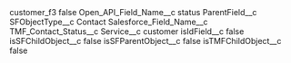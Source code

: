 <?xml version="1.0" encoding="UTF-8"?>
<CustomMetadata xmlns="http://soap.sforce.com/2006/04/metadata" xmlns:xsi="http://www.w3.org/2001/XMLSchema-instance" xmlns:xsd="http://www.w3.org/2001/XMLSchema">
    <label>customer_f3</label>
    <protected>false</protected>
    <values>
        <field>Open_API_Field_Name__c</field>
        <value xsi:type="xsd:string">status</value>
    </values>
    <values>
        <field>ParentField__c</field>
        <value xsi:nil="true"/>
    </values>
    <values>
        <field>SFObjectType__c</field>
        <value xsi:type="xsd:string">Contact</value>
    </values>
    <values>
        <field>Salesforce_Field_Name__c</field>
        <value xsi:type="xsd:string">TMF_Contact_Status__c</value>
    </values>
    <values>
        <field>Service__c</field>
        <value xsi:type="xsd:string">customer</value>
    </values>
    <values>
        <field>isIdField__c</field>
        <value xsi:type="xsd:boolean">false</value>
    </values>
    <values>
        <field>isSFChildObject__c</field>
        <value xsi:type="xsd:boolean">false</value>
    </values>
    <values>
        <field>isSFParentObject__c</field>
        <value xsi:type="xsd:boolean">false</value>
    </values>
    <values>
        <field>isTMFChildObject__c</field>
        <value xsi:type="xsd:boolean">false</value>
    </values>
</CustomMetadata>
